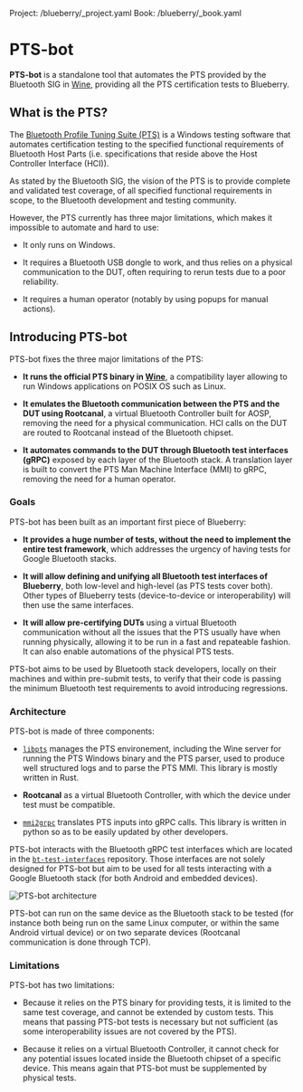 Project: /blueberry/_project.yaml
Book: /blueberry/_book.yaml

# PTS-bot

**PTS-bot** is a standalone tool that automates the PTS provided by the
Bluetooth SIG in [Wine](https://www.winehq.org/), providing all the PTS
certification tests to Blueberry.

## What is the PTS?

The [Bluetooth Profile Tuning Suite (PTS)](
https://www.bluetooth.com/develop-with-bluetooth/qualification-listing/qualification-test-tools/profile-tuning-suite/)
is a Windows testing software that automates certification testing to the
specified functional requirements of Bluetooth Host Parts (i.e. specifications
that reside above the Host Controller Interface (HCI)).

As stated by the Bluetooth SIG, the vision of the PTS is to provide complete and
validated test coverage, of all specified functional requirements in scope, to
the Bluetooth  development and testing community.

However, the PTS currently has three major limitations, which makes it
impossible to automate and hard to use:

* It only runs on Windows.

* It requires a Bluetooth USB dongle to work, and thus relies on a physical
  communication to the DUT, often requiring to rerun tests due to a poor
  reliability.

* It requires a human operator (notably by using popups for manual actions).

## Introducing PTS-bot

PTS-bot fixes the three major limitations of the PTS:

* **It runs the official PTS binary in [Wine](https://www.winehq.org/)**, a
  compatibility layer allowing to run Windows applications on POSIX OS such as
  Linux.

* **It emulates the Bluetooth communication between the PTS and the DUT using
  Rootcanal**, a virtual Bluetooth Controller built for AOSP, removing the need
  for a physical communication. HCI calls on the DUT are routed to Rootcanal
  instead of the Bluetooth chipset.

* **It automates commands to the DUT through Bluetooth test interfaces (gRPC)**
  exposed by each layer of the Bluetooth stack. A translation layer is built to
  convert the PTS Man Machine Interface (MMI) to gRPC, removing the need for a
  human operator.

### Goals

PTS-bot has been built as an important first piece of Blueberry:

* **It provides a huge number of tests, without the need to implement the
  entire test framework**, which addresses the urgency of having tests for
  Google Bluetooth stacks.

* **It will allow defining and unifying all Bluetooth test interfaces of
  Blueberry**, both low-level and high-level (as PTS tests cover both). Other
  types of Blueberry tests (device-to-device or interoperability) will then use
  the same interfaces.

* **It will allow pre-certifying DUTs** using a virtual Bluetooth communication
  without all the issues that the PTS usually have when running physically,
  allowing it to be run in a fast and repateable fashion. It can also enable
  automations of the physical PTS tests.

PTS-bot aims to be used by Bluetooth stack developers, locally on their machines
and within pre-submit tests, to verify that their code is passing the minimum
Bluetooth test requirements to avoid introducing regressions.

### Architecture

PTS-bot is made of three components:

* [`libpts`](https://blueberry.git.corp.google.com/libpts/) manages the PTS
  environement, including the Wine server for running the PTS Windows binary and
  the PTS parser, used to produce well structured logs and to parse the PTS MMI.
  This library is mostly written in Rust.

* **Rootcanal** as a virtual Bluetooth Controller, with which the device under
  test must be compatible.

* [`mmi2grpc`](https://blueberry.git.corp.google.com/mmi2grpc/) translates
  PTS inputs into gRPC calls. This library is written in python so as to be
  easily updated by other developers.

PTS-bot interacts with the Bluetooth gRPC test interfaces which are located in
the [`bt-test-interfaces`](
https://blueberry.git.corp.google.com/bt-test-interfaces/) repository. Those
interfaces are not solely designed for PTS-bot but aim to be used for all tests
interacting with a Google Bluetooth stack (for both Android and embedded
devices).

![PTS-bot architecture](
/blueberry/guides/pts-bot/images/pts-bot-architecture.svg)

PTS-bot can run on the same device as the Bluetooth stack to be tested (for
instance both being run on the same Linux computer, or within the same Android
virtual device) or on two separate devices (Rootcanal communication is done
through TCP).

### Limitations

PTS-bot has two limitations:

* Because it relies on the PTS binary for providing tests, it is limited to the
  same test coverage, and cannot be extended by custom tests. This means that
  passing PTS-bot tests is necessary but not sufficient (as some
  interoperability issues are not covered by the PTS).

* Because it relies on a virtual Bluetooth Controller, it cannot check for any
  potential issues located inside the Bluetooth chipset of a specific device.
  This means again that PTS-bot must be supplemented by physical tests.
